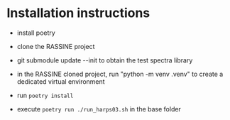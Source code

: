 
# Installation instructions

- install poetry

- clone the RASSINE project

- git submodule update --init to obtain the test spectra library

- in the RASSINE cloned project, run "python -m venv .venv" to create a dedicated virtual environment

- run `poetry install`

- execute `poetry run ./run_harps03.sh` in the base folder
